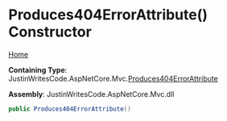 # Produces404ErrorAttribute\(\) Constructor

[Home](../../../README.md)

**Containing Type**: JustinWritesCode\.AspNetCore\.Mvc\.[Produces404ErrorAttribute](../README.md)

**Assembly**: JustinWritesCode\.AspNetCore\.Mvc\.dll

```csharp
public Produces404ErrorAttribute()
```

